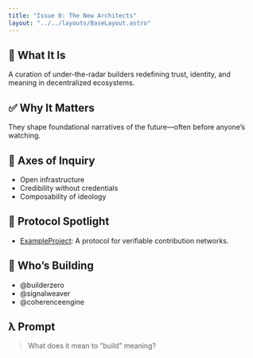 ```yaml
---
title: "Issue 0: The New Architects"
layout: "../../layouts/BaseLayout.astro"
---
```


## 🔦 What It Is  
A curation of under-the-radar builders redefining trust, identity, and meaning in decentralized ecosystems.

## ✅ Why It Matters  
They shape foundational narratives of the future—often before anyone’s watching.

## 🧭 Axes of Inquiry  
- Open infrastructure  
- Credibility without credentials  
- Composability of ideology  

## 🧬 Protocol Spotlight  
- [ExampleProject](https://example.org): A protocol for verifiable contribution networks.

## 📡 Who’s Building  
- @builderzero  
- @signalweaver  
- @coherenceengine

## λ Prompt  
> What does it mean to “build” meaning?
